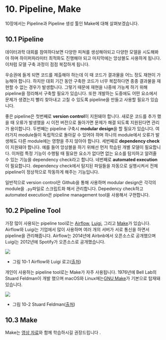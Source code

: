 # 10. Pipeline, Make

10장에서는 Pipeline과 Pipeline 생성 툴인 Make에 대해 살펴보겠습니다. 

## 10.1 Pipeline

데이터과학 대회를 참여하다보면 다양한 피쳐를 생성해야되고 다양한 모델을 시도해봐야 하며 하이퍼파라미터 최적화도 진행해야 되고 마지막에는 앙상블도 사용하게 됩니다. 이처럼 모델 구축 과정이 점점 복잡하게 됩니다. 

우승권에 들게 되면 코드를 제출해야 하는데 이 때 코드가 결과물을 어느 정도 재현이 가능해야 합니다. 하지만 대회 기간 동안 구축한 코드가 너무 복잡하다면 종종 결과물을 재현할 수 없는 경우가 발생합니다. 그렇기 때문에 재현을 나중에 가능케 하기 위해 pipeline을 정리해서 구축할 필요가 있습니다. 또한 개발하는 도중에도 어떤 요소에서 문제가 생겼는지 빨리 찾아내고 고칠 수 있도록 pipeline을 만들고 사용할 필요가 있습니다. 

좋은 pipeline은 첫번째로 **version control**이 지원돼야 합니다. 새로운 코드를 추가 했을 때 오류가 발생했을 시 이전 버전으로 돌아가면 문제가 해결 되도록 지원된다면 관리가 용이합니다. 두번째는 pipeline 구축시 **modular design**을 할 필요가 있습니다. 여러가지 module들이 독립적으로 돌아갈 수 있어야 하며 하나의 module에서 오류가 발생해도 다른 module에는 영향을 주지 않아야 합니다. 세번째로 **dependency check**이 지원돼야 합니다. 예를 들어 앙상블을 하기 위해선 먼저 학습된 개별 모델이 필요합니다. 이처럼 특정 기능이 수행될 때 필요한 요소가 없다면 없는 요소를 탐지하고 알려줄 수 있는 기능을 dependency check라고 합니다. 네번째로 **automated execution**이 필요합니다. dependency check에서 탐지된 파일들을 자동으로 실행시켜서 전체 pipeline이 정상적으로 작동하게 해주는 기능입니다. 

일반적으로 version control은 Github을 통해 사용하며 modular design은 각각의 module을 `.py`파일로 스크립트화 해서 관리합니다. Depedency check하고 automated execution은 pipeline management tool을 사용해서 구현합니다. 

## 10.2 Pipeline Tool

가장 많이 사용되는 pipeline tool로는 [Airflow](https://airflow.apache.org/), [Luigi](https://github.com/spotify/luigi), 그리고 [Make](https://en.wikipedia.org/wiki/Make_(software)#Makefile)가 있습니다. Airflow와 Luigi는 기업에서 많이 사용하며 여러 개의 서버가 서로 통신을 하면서 pipeline을 관리해줍니다. Airflow는 2014년에 Airbnb에서 오픈소스로 공개했으며 Luigi는 2012년에 Spotify가 오픈소스로 공개했습니다. 

![](https://github.com/kaggler-tv/dku-kaggle-class/blob/master/course-website/imgs/ch10-img01.jpg?raw=true)
- 그림 10-1 Airflow와 Luigi 로고([출처](https://docs.google.com/presentation/d/1aQztmEeidVqLjnGhu6LKcWo_VeOGacpRaaY3_gQ9CcA/edit?usp=sharing))

개인이 사용하는 pipeline tool로는 Make가 자주 사용됩니다. 1976년에 Bell Lab의 Stuard Feldman이 개발 했으며 macOS와 Linux에는[GNU Make](https://www.gnu.org/software/make/)가 기본으로 탑재돼있습니다.

![](https://github.com/kaggler-tv/dku-kaggle-class/blob/master/course-website/imgs/ch10-img02.jpg?raw=true)
- 그림 10-2 Stuard Feldman([출처](https://docs.google.com/presentation/d/1aQztmEeidVqLjnGhu6LKcWo_VeOGacpRaaY3_gQ9CcA/edit?usp=sharing))

## 10.3 Make

Make는 [영상 자료](https://youtu.be/5dBnsQJAkAw?t=1596)와 함께 학습하시길 권장드립니다 .